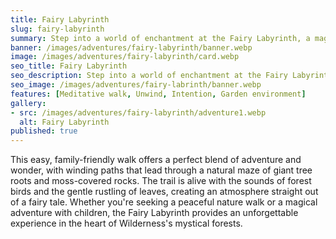 ```yaml
---
title: Fairy Labyrinth
slug: fairy-labyrinth
summary: Step into a world of enchantment at the Fairy Labyrinth, a magical 1.5-km trail that winds through an ancient forest filled with towering trees and mystical formations.
banner: /images/adventures/fairy-labyrinth/banner.webp
image: /images/adventures/fairy-labyrinth/card.webp
seo_title: Fairy Labyrinth
seo_description: Step into a world of enchantment at the Fairy Labyrinth, a magical 1.5-km trail that winds through an ancient forest filled with towering trees and mystical formations.
seo_image: /images/adventures/fairy-labrinth/banner.webp
features: [Meditative walk, Unwind, Intention, Garden environment]
gallery:
- src: /images/adventures/fairy-labyrinth/adventure1.webp
  alt: Fairy Labyrinth
published: true
---
```

This easy, family-friendly walk offers a perfect blend of adventure and wonder, with winding paths that lead through a natural maze of giant tree roots and moss-covered rocks. The trail is alive with the sounds of forest birds and the gentle rustling of leaves, creating an atmosphere straight out of a fairy tale. Whether you're seeking a peaceful nature walk or a magical adventure with children, the Fairy Labyrinth provides an unforgettable experience in the heart of Wilderness's mystical forests.